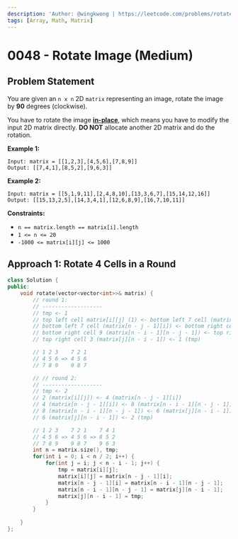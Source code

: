 ```yaml
---
description: 'Author: @wingkwong | https://leetcode.com/problems/rotate-image/'
tags: [Array, Math, Matrix]
---
```


# 0048 - Rotate Image (Medium) 

## Problem Statement

You are given an `n x n` 2D `matrix` representing an image, rotate the image by **90** degrees (clockwise).

You have to rotate the image [**in-place**](https://en.wikipedia.org/wiki/In-place_algorithm), which means you have to modify the input 2D matrix directly. **DO NOT** allocate another 2D matrix and do the rotation.

**Example 1:**

```
Input: matrix = [[1,2,3],[4,5,6],[7,8,9]]
Output: [[7,4,1],[8,5,2],[9,6,3]]
```

**Example 2:**

```
Input: matrix = [[5,1,9,11],[2,4,8,10],[13,3,6,7],[15,14,12,16]]
Output: [[15,13,2,5],[14,3,4,1],[12,6,8,9],[16,7,10,11]]
```

**Constraints:**

- `n == matrix.length == matrix[i].length`
- `1 <= n <= 20`
- `-1000 <= matrix[i][j] <= 1000`

## Approach 1: Rotate 4 Cells in a Round

<SolutionAuthor name="@wingkwong"/>

```cpp
class Solution {
public:
    void rotate(vector<vector<int>>& matrix) {
        // round 1: 
        // -------------------
        // tmp <- 1
        // top left cell matrix[i][j] (1) <- bottom left 7 cell (matrix[n - j - 1][i])
        // bottom left 7 cell (matrix[n - j - 1][i]) <- bottom right cell 9 (matrix[n - i - 1][n - j - 1])
        // bottom right cell 9 (matrix[n - i - 1][n - j - 1]) <- top right cell 3 (matrix[j][n - i - 1])
        // top right cell 3 (matrix[j][n - i - 1]) <- 1 (tmp)

        // 1 2 3    7 2 1
        // 4 5 6 => 4 5 6
        // 7 8 9    9 8 7

        // // round 2:
        // -------------------
        // tmp <- 2
        // 2 (matrix[i][j]) <- 4 (matrix[n - j - 1][i])
        // 4 (matrix[n - j - 1][i]) <- 8 (matrix[n - i - 1][n - j - 1])
        // 8 (matrix[n - i - 1][n - j - 1]) <- 6 (matrix[j][n - i - 1])
        // 6 (matrix[j][n - i - 1]) <- 2 (tmp)

        // 1 2 3    7 2 1    7 4 1
        // 4 5 6 => 4 5 6 => 8 5 2
        // 7 8 9    9 8 7    9 6 3
        int n = matrix.size(), tmp;
		for(int i = 0; i < n / 2; i++) {
            for(int j = i; j < n - i - 1; j++) {
				tmp = matrix[i][j];
				matrix[i][j] = matrix[n - j - 1][i];
				matrix[n - j - 1][i] = matrix[n - i - 1][n - j - 1];
				matrix[n - i - 1][n - j - 1] = matrix[j][n - i - 1];
				matrix[j][n - i - 1] = tmp;
			}
        }
			
    }
};

```